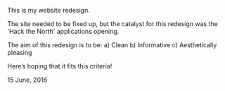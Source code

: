 This is my website redesign.

The site needed to be fixed up, but the catalyst for this redesign was the 'Hack the North' applications opening.

The aim of this redesign is to be:
	a) Clean
	b) Informative
	c) Aesthetically pleasing

Here’s hoping that it fits this criteria!

15 June, 2016
